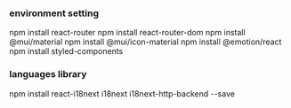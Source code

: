 ### environment setting
npm install react-router
npm install react-router-dom
npm install @mui/material
npm install @mui/icon-material
npm install @emotion/react
npm install styled-components

### languages library
npm install react-i18next i18next i18next-http-backend --save

